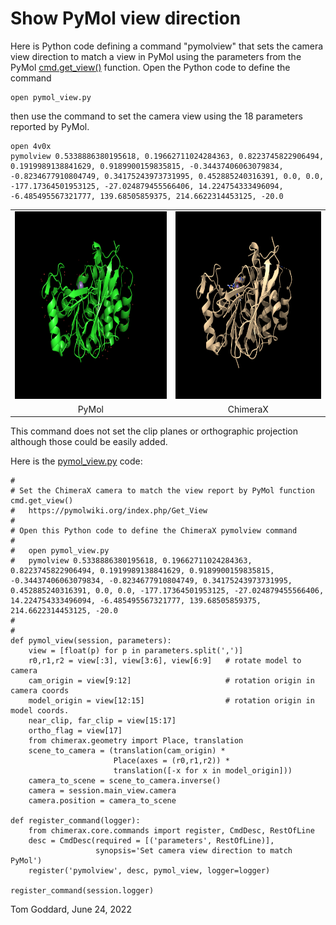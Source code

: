# Show PyMol view direction

Here is Python code defining a command "pymolview" that sets the camera view direction to match a view in PyMol using the parameters from the PyMol [cmd.get_view()](https://pymolwiki.org/index.php/Get_View) function. Open the Python code to define the command

    open pymol_view.py

then use the command to set the camera view using the 18 parameters reported by PyMol.

    open 4v0x
    pymolview 0.5338886380195618, 0.19662711024284363, 0.8223745822906494, 0.1919989138841629, 0.9189900159835815, -0.34437406063079834, -0.8234677910804749, 0.34175243973731995, 0.452885240316391, 0.0, 0.0, -177.17364501953125, -27.024879455566406, 14.224754333496094, -6.485495567321777, 139.68505859375, 214.6622314453125, -20.0

<table>
<tr>
<td><img src="pymol_view.png" height="300"></td>
<td><img src="chimerax_view.png" height="300"></td>
</tr>
<tr>
<td align=center>PyMol</td>
<td align=center>ChimeraX</td>
</tr>
</table>

This command does not set the clip planes or orthographic projection although those could be easily added.

Here is the [pymol_view.py](pymol_view.py) code:

    #
    # Set the ChimeraX camera to match the view report by PyMol function cmd.get_view()
    #   https://pymolwiki.org/index.php/Get_View
    #
    # Open this Python code to define the ChimeraX pymolview command
    # 
    #   open pymol_view.py
    #   pymolview 0.5338886380195618, 0.19662711024284363, 0.8223745822906494, 0.1919989138841629, 0.9189900159835815, -0.34437406063079834, -0.8234677910804749, 0.34175243973731995, 0.452885240316391, 0.0, 0.0, -177.17364501953125, -27.024879455566406, 14.224754333496094, -6.485495567321777, 139.68505859375, 214.6622314453125, -20.0
    # 
    #
    def pymol_view(session, parameters):
        view = [float(p) for p in parameters.split(',')]
        r0,r1,r2 = view[:3], view[3:6], view[6:9]   # rotate model to camera
        cam_origin = view[9:12]                     # rotation origin in camera coords
        model_origin = view[12:15]                  # rotation origin in model coords.
        near_clip, far_clip = view[15:17]
        ortho_flag = view[17]
        from chimerax.geometry import Place, translation
        scene_to_camera = (translation(cam_origin) *
                           Place(axes = (r0,r1,r2)) *
                           translation([-x for x in model_origin]))
        camera_to_scene = scene_to_camera.inverse()
        camera = session.main_view.camera
        camera.position = camera_to_scene

    def register_command(logger):
        from chimerax.core.commands import register, CmdDesc, RestOfLine
        desc = CmdDesc(required = [('parameters', RestOfLine)],
                       synopsis='Set camera view direction to match PyMol')
        register('pymolview', desc, pymol_view, logger=logger)

    register_command(session.logger)


Tom Goddard, June 24, 2022
